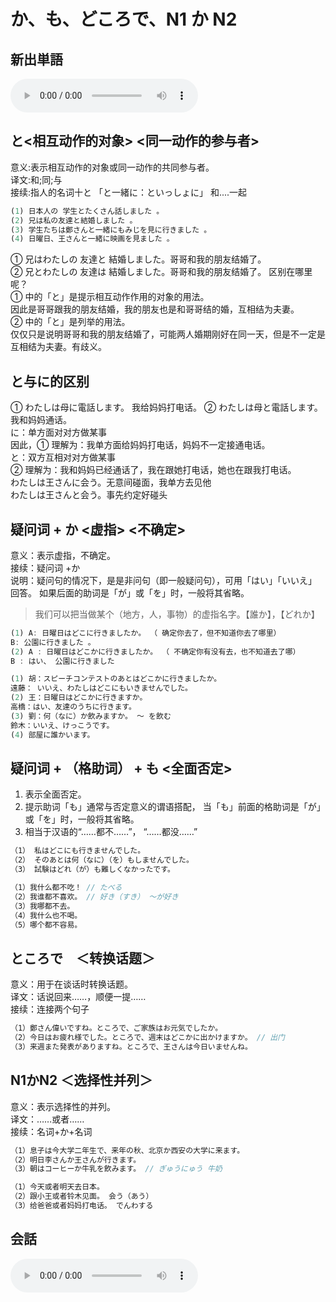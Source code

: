# か、も、どころで、N1 か N2

## 新出単語
<vue-plyr>
  <audio controls crossorigin playsinline loop>
    <source src="../audio/6-1-たんご.mp3" type="audio/mp3" />
  </audio>
 </vue-plyr>

## と<相互动作的对象> <同一动作的参与者>

意义:表示相互动作的对象或同一动作的共同参与者。  
译文:和;同;与  
接续:指人的名词十と 「と一緒に：といっしょに」 和....一起

```ts
(1) 日本人の 学生とたくさん話しました 。
(2) 兄は私の友達と結婚しました 。
(3) 学生たちは鄭さんと一緒にもみじを見に行きました 。
(4) 日曜日、王さんと一緒に映画を見ました 。
```

① 兄はわたしの 友達と 結婚しました。哥哥和我的朋友结婚了。  
② 兄とわたしの 友達は 結婚しました。哥哥和我的朋友结婚了。
区别在哪里呢？  
① 中的「と」是提示相互动作作用的对象的用法。  
因此是哥哥跟我的朋友结婚，我的朋友也是和哥哥结的婚，互相结为夫妻。  
② 中的「と」是列举的用法。  
仅仅只是说明哥哥和我的朋友结婚了，可能两人婚期刚好在同一天，但是不一定是互相结为夫妻。有歧义。

## と与に的区别

① わたしは母に電話します。 我给妈妈打电话。
② わたしは母と電話します。 我和妈妈通话。  
に：单方面对对方做某事  
因此，① 理解为：我单方面给妈妈打电话，妈妈不一定接通电话。  
と：双方互相对对方做某事  
② 理解为：我和妈妈已经通话了，我在跟她打电话，她也在跟我打电话。  
わたしは王さんに会う。无意间碰面，我单方去见他  
わたしは王さんと会う。事先约定好碰头

## 疑问词 + か <虚指> <不确定>

意义：表示虚指，不确定。  
接续：疑问词 +か  
说明：疑问句的情况下，是是非问句（即一般疑问句），可用「はい」「いいえ」  
回答。 如果后面的助词是「が」或「を」时，一般将其省略。

> 我们可以把当做某个（地方，人，事物）的虚指名字。【誰か】，【どれか】

```ts
(1) A: 日曜日はどこに行きましたか。 （ 确定你去了，但不知道你去了哪里）
B: 公園に行きました 。
(2) A : 日曜日はどこかに行きましたか。 （ 不确定你有没有去，也不知道去了哪）
B : はい、 公園に行きました
```

```ts
(1) 胡：スピーチコンテストのあとはどこかに行きましたか。
遠藤： いいえ、わたしはどこにもいきませんでした。
(2) 王：日曜日はどこかに行きますか。
高橋：はい、友達のうちに行きます。
(3) 劉：何（なに）か飲みますか。 ～ を飲む
鈴木：いいえ、けっこうです。
(4) 部屋に誰かいます。
```

## 疑问词 + （格助词） + も <全面否定>

1. 表示全面否定。
2. 提示助词「も」通常与否定意义的谓语搭配，
   当「も」前面的格助词是「が」或「を」时，一般将其省略。
3. 相当于汉语的“……都不……”， “……都没……”

```ts
（1） 私はどこにも行きませんでした。
（2） そのあとは何（なに）（を）もしませんでした。
（3） 試験はどれ（が）も難しくなかったです。
```

```ts
（1）我什么都不吃！ // たべる
（2）我谁都不喜欢。 // 好き（すき） ～が好き
（3）我哪都不去。
（4）我什么也不喝。
（5）哪个都不容易。
```
## ところで　＜转换话题＞
意义：用于在谈话时转换话题。  
译文：话说回来……，顺便一提……  
接续：连接两个句子  

```ts
（1）鄭さん偉いですね。ところで、ご家族はお元気でしたか。
（2）今日はお疲れ様でした。ところで、週末はどこかに出かけますか。 // 出门
（3）来週また発表がありますね。ところで、王さんは今日いませんね。
```

## N1かN2 ＜选择性并列＞
意义：表示选择性的并列。  
译文：……或者……  
接续：名词+か+名词  

```ts
（1）息子は今大学二年生で、来年の秋、北京か西安の大学に来ます。
（2）明日李さんか王さんが行きます。
（3）朝はコーヒーか牛乳を飲みます。 // ぎゅうにゅう 牛奶
```

```ts
（1）今天或者明天去日本。
（2）跟小王或者铃木见面。 会う（あう）
（3）给爸爸或者妈妈打电话。 でんわする
```

## 会話
<vue-plyr>
  <audio controls crossorigin playsinline loop>
    <source src="../audio/6-1-かいわ.mp3" type="audio/mp3" />
  </audio>
 </vue-plyr>